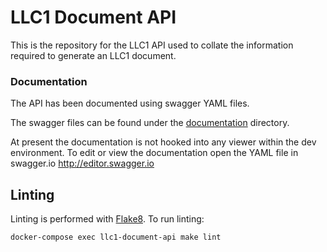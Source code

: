 # LLC1 Document API

This is the repository for the LLC1 API used to collate the information required to generate an LLC1 document.

### Documentation

The API has been documented using swagger YAML files. 

The swagger files can be found under the [documentation](llc1_document_api/documentation) directory.

At present the documentation is not hooked into any viewer within the dev environment. To edit or view the 
documentation open the YAML file in swagger.io <http://editor.swagger.io>

## Linting

Linting is performed with [Flake8](http://flake8.pycqa.org/en/latest/). To run linting:
```
docker-compose exec llc1-document-api make lint
```
